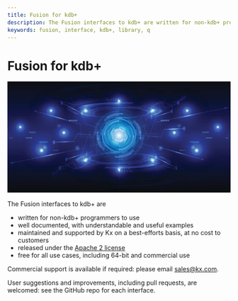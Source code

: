 ```yaml
---
title: Fusion for kdb+
description: The Fusion interfaces to kdb+ are written for non-kdb+ programmers to use; well documented, with understandable and useful examples; maintained and supported by Kx on a best-efforts basis, at no cost to customers; released under the Apache 2 license; free for all use cases, including 64-bit and commercial use.
keywords: fusion, interface, kdb+, library, q
---
```


# <i class="fab  fa-superpowers"></i> Fusion for kdb+


![fusion](img/840166516.jpg) <!-- Licensed from getty Images -->


The Fusion interfaces to kdb+ are

-   written for non-kdb+ programmers to use
-   well documented, with understandable and useful examples
-   maintained and supported by Kx on a best-efforts basis, at no cost to customers
-   released under the [Apache 2 license](https://www.apache.org/licenses/LICENSE-2.0)
-   free for all use cases, including 64-bit and commercial use
<!-- -   written from the perspective of the ‘remote’ technology: e.g. a Java interface that is intelligible to a Java programmer -->

Commercial support is available if required: please email sales@kx.com.

User suggestions and improvements, including pull requests, are welcomed: see the GitHub repo for each interface.